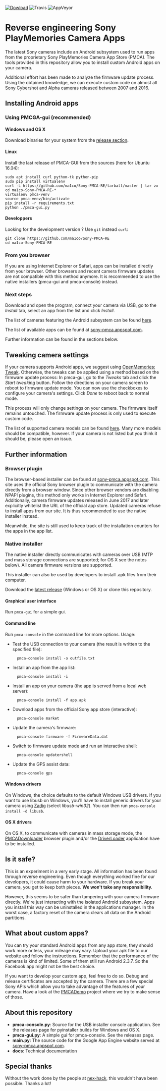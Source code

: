 [![Dowload](https://img.shields.io/github/downloads/ma1co/Sony-PMCA-RE/latest/total.svg)](https://github.com/ma1co/Sony-PMCA-RE/releases/latest) ![Travis](https://img.shields.io/travis/ma1co/Sony-PMCA-RE.svg) ![AppVeyor](https://img.shields.io/appveyor/ci/ma1co/Sony-PMCA-RE.svg)

# Reverse engineering Sony PlayMemories Camera Apps #
The latest Sony cameras include an Android subsystem used to run apps from the proprietary Sony PlayMemories Camera App Store (PMCA). The tools provided in this repository allow you to install custom Android apps on your camera.

Additional effort has been made to analyze the firmware update process. Using the obtained knowledge, we can execute custom code on almost all Sony Cybershot and Alpha cameras released between 2007 and 2016.

## Installing Android apps ##

### Using PMCGA-gui (recommended)

#### Windows and OS X

Download binaries for your system from the [release section](https://github.com/ma1co/Sony-PMCA-RE/releases/latest).

#### Linux

Install the last release of PMCA-GUI from the sources (here for Ubuntu 16.04):

```
sudo apt install curl python-tk python-pip
sudo pip install virtualenv
curl -L https://github.com/ma1co/Sony-PMCA-RE/tarball/master | tar zx
cd ma1co-Sony-PMCA-RE-*
virtualenv pmca-venv
source pmca-venv/bin/activate
pip install -r requirements.txt
python ./pmca-gui.py
```

#### Developpers

Looking for the development version ? Use `git` instead `curl`:

```
git clone https://github.com/ma1co/Sony-PMCA-RE
cd ma1co-Sony-PMCA-RE
```

### From you browser

If you are using Internet Explorer or Safari, apps can be installed directly from your browser. Other browsers and recent camera firmware updates are not compatible with this method anymore. It is recommended to use the native installers (pmca-gui and pmca-console) instead.

### Next steps

Download and open the program, connect your camera via USB, go to the *Install* tab, select an app from the list and click *Install*.

The list of cameras featuring the Android subsystem can be found [here](https://github.com/ma1co/OpenMemories-Framework/blob/master/docs/Cameras.md).

The list of available apps can be found at [sony-pmca.appspot.com](https://sony-pmca.appspot.com/).

Further information can be found in the sections below.

## Tweaking camera settings ##
If your camera supports Android apps, we suggest using [OpenMemories: Tweak](https://github.com/ma1co/OpenMemories-Tweak). Otherwise, the tweaks can be applied using a method based on the firmware update process: In pmca-gui, go to the *Tweaks* tab and click the *Start tweaking* button. Follow the directions on your camera screen to reboot to firmware update mode. You can now use the checkboxes to configure your camera's settings. Click *Done* to reboot back to normal mode.

This process will only change settings on your camera. The firmware itself remains untouched. The firmware update process is only used to execute custom code.

The list of supported camera models can be found [here](https://github.com/ma1co/fwtool.py/blob/master/devices.yml). Many more models should be compatible, however. If your camera is not listed but you think it should be, please open an issue.

## Further information ##
### Browser plugin ###
The browser-based installer can be found at [sony-pmca.appspot.com](https://sony-pmca.appspot.com/). This site uses the official Sony browser plugin to communicate with the camera directly from a browser window. Since other browser vendors are disabling NPAPI plugins, this method only works in Internet Explorer and Safari. Additionally, camera firmware updates released in June 2017 and later explicitly whitelist the URL of the official app store. Updated cameras refuse to install apps from our site. It is thus recommended to use the native installer instead.

Meanwhile, the site is still used to keep track of the installation counters for the apps in the app list.

### Native installer ###
The native installer directly communicates with cameras over USB (MTP and mass storage connections are supported; for OS X see the notes below). All camera firmware versions are supported.

This installer can also be used by developers to install .apk files from their computer.

Download the [latest release](https://github.com/ma1co/Sony-PMCA-RE/releases/latest) (Windows or OS X) or clone this repository.

#### Graphical user interface ####
Run `pmca-gui` for a simple gui.

#### Command line ####
Run `pmca-console` in the command line for more options. Usage:

* Test the USB connection to your camera (the result is written to the specified file):

        pmca-console install -o outfile.txt

* Install an app from the app list:

        pmca-console install -i

* Install an app on your camera (the app is served from a local web server):

        pmca-console install -f app.apk

* Download apps from the official Sony app store (interactive):

        pmca-console market

* Update the camera's firmware:

        pmca-console firmware -f FirmwareData.dat

* Switch to firmware update mode and run an interactive shell:

        pmca-console updatershell

* Update the GPS assist data:

        pmca-console gps

#### Windows drivers ####
On Windows, the choice defaults to the default Windows USB drivers. If you want to use libusb on Windows, you'll have to install generic drivers for your camera using [Zadig](http://zadig.akeo.ie/) (select *libusb-win32*). You can then run `pmca-console install -d libusb`.

#### OS X drivers ####
On OS X, to communicate with cameras in mass storage mode, the [PMCADownloader](https://sony-pmca.appspot.com/plugin/install) browser plugin and/or the [DriverLoader](https://support.d-imaging.sony.co.jp/mac/driver/1013/en/) application have to be installed.

## Is it safe? ##
This is an experiment in a very early stage. All information has been found through reverse engineering. Even though everything worked fine for our developers, it could cause harm to your hardware. If you break your camera, you get to keep both pieces. **We won't take any responsibility.**

However, this seems to be safer than tampering with your camera firmware directly. We're just interacting with the isolated Android subsystem. Apps you install this way can be uninstalled in the applications manager. In the worst case, a factory reset of the camera clears all data on the Android partitions.

## What about custom apps? ##
You can try your standard Android apps from any app store, they should work more or less, your mileage may vary. Upload your apk file to our website and follow the instructions. Remember that the performance of the cameras is kind of limited. Some of them still run Android 2.3.7. So the Facebook app might not be the best choice.

If you want to develop your custom app, feel free to do so. Debug and release certificates are accepted by the camera. There are a few special Sony APIs which allow you to take advantage of the features of your camera. Have a look at the [PMCADemo](https://github.com/ma1co/PMCADemo) project where we try to make sense of those.

## About this repository ##
* **pmca-console.py**: Source for the USB installer console application. See the releases page for pyinstaller builds for Windows and OS X.
* **pmca-gui.py**: A simple gui for pmca-console. See the releases page.
* **main.py**: The source code for the Google App Engine website served at [sony-pmca.appspot.com](https://sony-pmca.appspot.com/).
* **docs**: Technical documentation

## Special thanks ##
Without the work done by the people at [nex-hack](http://www.personal-view.com/faqs/sony-hack/hack-development), this wouldn't have been possible. Thanks a lot!
